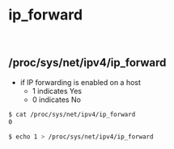 # ip_forward

<br>

## /proc/sys/net/ipv4/ip_forward

- if IP forwarding is enabled on a host
  - 1 indicates Yes
  - 0 indicates No

```bash
$ cat /proc/sys/net/ipv4/ip_forward
0

$ echo 1 > /proc/sys/net/ipv4/ip_forward
```
